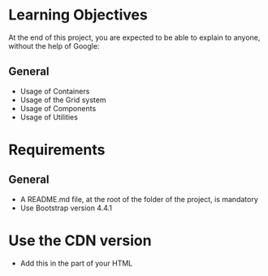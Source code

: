 # Learning Objectives
At the end of this project, you are expected to be able to explain to anyone, without the help of Google:
## General
- Usage of Containers
- Usage of the Grid system
- Usage of Components
- Usage of Utilities
# Requirements
## General
- A README.md file, at the root of the folder of the project, is mandatory
- Use Bootstrap version 4.4.1
# Use the CDN version
- Add this <link> in the <head> part of your HTML